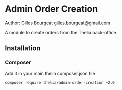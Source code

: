 # Admin Order Creation

Author: Gilles Bourgeat <gilles.bourgeat@gmail.com>

A module to create orders from the Thelia back-office.

## Installation

### Composer

Add it in your main thelia composer.json file

```
composer require thelia/admin-order-creation ~2.0
```
